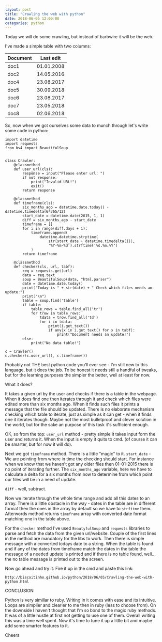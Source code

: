 ```yaml
---
layout: post
title: "Crawling the web with python"
date: 2018-06-05 12:00:00
categories: python
---
```


Today we will do some crawling, but instead of barbwire
it will be the web.

I've made a simple table with two columns:



| Document | Last edit |
|---------|---------|
| doc1 | 01.01.2008 |
| doc2 | 14.05.2016 |
| doc4 | 23.08.2017 |
| doc5 | 30.09.2018 |
| doc6 | 23.08.2017 |
| doc7 | 23.05.2018 |
| doc8 | 02.06.2018 ||




So, now when we got ourselves some data to munch through let's
write some code in python:



```
import datetime
import requests
from bs4 import BeautifulSoup


class Crawler:
    @classmethod
    def user_url(cls):
        response = input("Please enter url: ")
        if not response:
            print("Invalid URL!")
            exit()
        return response

    @classmethod
    def timeframe(cls):
        six_months_ago = datetime.date.today() - datetime.timedelta(6*365/12)
        start_date = datetime.date(2015, 1, 1)
        diff = six_months_ago - start_date
        timeframe = []
        for i in range(diff.days + 1):
            timeframe.append(
                datetime.datetime.strptime(
                    str(start_date + datetime.timedelta(i)),
                    '%Y-%m-%d').strftime('%d.%m.%Y')
            )
        return timeframe

    @classmethod
    def checker(cls, url, tabf):
        req = requests.get(url)
        data = req.text
        soup = BeautifulSoup(data, "html.parser")
        date = datetime.date.today()
        print("Today is " + str(date) + " Check which files needs an update:")
        print("\n")
        table = soup.find('table')
        if table:
            table_rows = table.find_all('tr')
            for trow in table_rows:
                tdata = trow.find_all('td')
                for i in tdata:
                    print(i.get_text())
                    if any(x in i.get_text() for x in tabf):
                        print("Document needs an update!")
        else:
            print("No data table!")

c = Crawler()
c.checker(c.user_url(), c.timeframe())
```

Probably not THE best python code you'll ever see - I'm still new to this
language, but it does the job. To be honest it needs still a handful of
tweaks, but for the learning purposes the simpler the better, well at least
for now.

What it does?

It takes a given url by the user and checks if there is a table in the webpage.
When it does find one then iterates through it and check which files were edited
more than six months ago. When it finds such files it prints a message
that the file should be updated.
There is no elaborate mechanism checking which table to iterate, just as simple
as it can get - when it finds one it iterates though. Maybe not the most
bulletproof and clever solution in the world, but for the sake an purpose
 of this task it's sufficient enough.


OK, so from the top:
`user_url` method - pretty simple it takes input form the user and returns it.
When the input is empty it quits to cmd. (of course it can be smarter,
but for now it will do).

Next we got `timeframe` method. There is a little "magic" to it.
`start_date` - We are pointing from where in time the checking should start.
For instance when we know that we haven't got any older files then 01-01-2015
there is no point of iterating further.
The `six_months_ago` variable, here we have to calculate a delta for a six
months from now to determine from which point our files will be in a need
of update.

`diff` - well, subtract.

Now we iterate through the whole time range and add all this dates to an array.
There is a little obstacle in the way - dates in the table are in different
format then the ones in the array by default so we have to `strftime` them.
Afterwords method returns `timeframe` array with converted date format matching
one in the table above.

For the `checker` method I've used `BeautyfulSoup` and `requests` libraries
to parse and fetch the data from the given url/website.
Couple of the first lines in the method are mandatory for the libs to work.
Then there is simple message with a converted todays date to a string.
When the table is found and if any of the dates from timeframe match the dates
in the table the message of a needed update is printed and if there is no table found,
well... the no table message is printed out to the screen.

Now go ahead and try it.
Fire it up in the cmd and paste this link:

`http://biscoitinho.github.io/python/2018/06/05/Crawling-the-web-with-python.html`


CONCLUSION

Python is very simillar to ruby. Writing in it comes with ease and its intuitive.
Loops are simplier and clearier to me then in ruby (less to choose from).
On the downside I haven't thought that I'm so bond to the magic ruby methods.
It was of a little hustle at first not getting to use one of them.
Overall writing this was a time well spent.
Now it's time to tune it up a little bit and maybe add some smarter features to it.


Cheers
